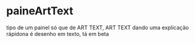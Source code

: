 # paineArtText
tipo de um painel só que de ART TEXT, ART TEXT dando uma explicação rápidona é desenho em texto, tá em beta
